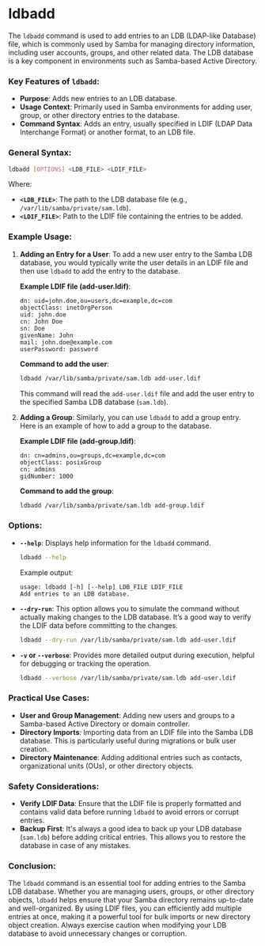 
# ldbadd

The `ldbadd` command is used to add entries to an LDB (LDAP-like Database) file, which is commonly used by Samba for managing directory information, including user accounts, groups, and other related data. The LDB database is a key component in environments such as Samba-based Active Directory.

### Key Features of `ldbadd`:
- **Purpose**: Adds new entries to an LDB database.
- **Usage Context**: Primarily used in Samba environments for adding user, group, or other directory entries to the database.
- **Command Syntax**: Adds an entry, usually specified in LDIF (LDAP Data Interchange Format) or another format, to an LDB file.

### General Syntax:
```bash
ldbadd [OPTIONS] <LDB_FILE> <LDIF_FILE>
```
Where:
- **`<LDB_FILE>`**: The path to the LDB database file (e.g., `/var/lib/samba/private/sam.ldb`).
- **`<LDIF_FILE>`**: Path to the LDIF file containing the entries to be added.

### Example Usage:

1. **Adding an Entry for a User**:
   To add a new user entry to the Samba LDB database, you would typically write the user details in an LDIF file and then use `ldbadd` to add the entry to the database.

   **Example LDIF file (add-user.ldif)**:
   ```ldif
   dn: uid=john.doe,ou=users,dc=example,dc=com
   objectClass: inetOrgPerson
   uid: john.doe
   cn: John Doe
   sn: Doe
   givenName: John
   mail: john.doe@example.com
   userPassword: password
   ```

   **Command to add the user**:
   ```bash
   ldbadd /var/lib/samba/private/sam.ldb add-user.ldif
   ```

   This command will read the `add-user.ldif` file and add the user entry to the specified Samba LDB database (`sam.ldb`).

2. **Adding a Group**:
   Similarly, you can use `ldbadd` to add a group entry. Here is an example of how to add a group to the database.

   **Example LDIF file (add-group.ldif)**:
   ```ldif
   dn: cn=admins,ou=groups,dc=example,dc=com
   objectClass: posixGroup
   cn: admins
   gidNumber: 1000
   ```

   **Command to add the group**:
   ```bash
   ldbadd /var/lib/samba/private/sam.ldb add-group.ldif
   ```

### Options:

- **`--help`**: Displays help information for the `ldbadd` command.
   ```bash
   ldbadd --help
   ```

   Example output:
   ```
   usage: ldbadd [-h] [--help] LDB_FILE LDIF_FILE
   Add entries to an LDB database.
   ```

- **`--dry-run`**: This option allows you to simulate the command without actually making changes to the LDB database. It’s a good way to verify the LDIF data before committing to the changes.
   ```bash
   ldbadd --dry-run /var/lib/samba/private/sam.ldb add-user.ldif
   ```

- **`-v` or `--verbose`**: Provides more detailed output during execution, helpful for debugging or tracking the operation.
   ```bash
   ldbadd --verbose /var/lib/samba/private/sam.ldb add-user.ldif
   ```

### Practical Use Cases:
- **User and Group Management**: Adding new users and groups to a Samba-based Active Directory or domain controller.
- **Directory Imports**: Importing data from an LDIF file into the Samba LDB database. This is particularly useful during migrations or bulk user creation.
- **Directory Maintenance**: Adding additional entries such as contacts, organizational units (OUs), or other directory objects.

### Safety Considerations:
- **Verify LDIF Data**: Ensure that the LDIF file is properly formatted and contains valid data before running `ldbadd` to avoid errors or corrupt entries.
- **Backup First**: It's always a good idea to back up your LDB database (`sam.ldb`) before adding critical entries. This allows you to restore the database in case of any mistakes.
  
### Conclusion:
The `ldbadd` command is an essential tool for adding entries to the Samba LDB database. Whether you are managing users, groups, or other directory objects, `ldbadd` helps ensure that your Samba directory remains up-to-date and well-organized. By using LDIF files, you can efficiently add multiple entries at once, making it a powerful tool for bulk imports or new directory object creation. Always exercise caution when modifying your LDB database to avoid unnecessary changes or corruption.
